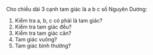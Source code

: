 Cho chiều dài 3 cạnh tam giác là a b c số Nguyên Dương:
1. Kiểm tra a, b, c có phải là tam giác? 
2. Kiểm tra tam giác đều?
3. Kiểm tra tam giác cân?
4. Tam giác vuông?
5. Tam giác bình thường?


